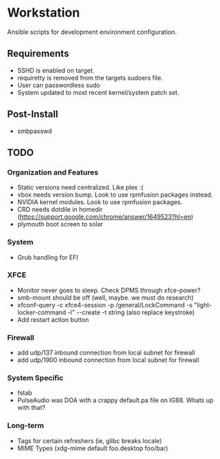 Workstation
===========

Ansible scripts for development environment configuration.

## Requirements
* SSHD is enabled on target.
* requiretty is removed from the targets sudoers file.
* User can passwordless sudo
* System updated to most recent kernel/system patch set.

## Post-Install
* smbpasswd

## TODO
### Organization and Features
* Static versions need centralized. Like plex :(
* vbox needs version bump. Look to use rpmfusion packages instead.
* NVIDIA kernel modules. Look to use rpmfusion packages.
* CRD needs dotdile in homedir (https://support.google.com/chrome/answer/1649523?hl=en)
* plymouth boot screen to solar

### System
* Grub handling for EFI

### XFCE
* Monitor never goes to sleep. Check DPMS through xfce-power?
* smb-mount should be off (well, maybe. we must do research)
* xfconf-query -c xfce4-session -p /general/LockCommand -s "light-locker-command -l" --create -t string (also replace keystroke)
* Add restart action button

### Firewall
* add udp/137 inbound connection from local subnet for firewall
* add udp/1900 inbound connection from local subnet for firewall

### System Specific
* fstab
* PulseAudio was DOA with a crappy default.pa file on IG88. Whats up with that?

### Long-term
* Tags for certain refreshers (ie, glibc breaks locale)
* MIME Types (xdg-mime default foo.desktop foo/bar)
